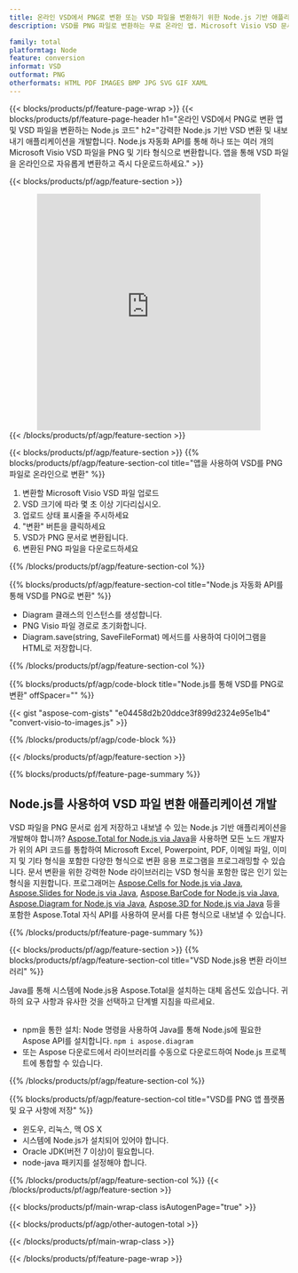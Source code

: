 ```yaml
---
title: 온라인 VSD에서 PNG로 변환 또는 VSD 파일을 변환하기 위한 Node.js 기반 애플리케이션 구축
description: VSD를 PNG 파일로 변환하는 무료 온라인 앱. Microsoft Visio VSD 문서용 Node.js 변환 라이브러리 코드. 

family: total
platformtag: Node
feature: conversion
informat: VSD
outformat: PNG
otherformats: HTML PDF IMAGES BMP JPG SVG GIF XAML
---
```

{{< blocks/products/pf/feature-page-wrap >}}
{{< blocks/products/pf/feature-page-header h1="온라인 VSD에서 PNG로 변환 앱 및 VSD 파일을 변환하는 Node.js 코드" h2="강력한 Node.js 기반 VSD 변환 및 내보내기 애플리케이션을 개발합니다. Node.js 자동화 API를 통해 하나 또는 여러 개의 Microsoft Visio VSD 파일을 PNG 및 기타 형식으로 변환합니다. 앱을 통해 VSD 파일을 온라인으로 자유롭게 변환하고 즉시 다운로드하세요." >}}


{{< blocks/products/pf/agp/feature-section >}}

<div class="container-fluid agp-content bg-white aboutfile box-1 vh100 section nopbtm">
<div class=container>
<div class=row>
<div class="demobox tc col-md-12 padding-0" align="center">

<iframe title="무료 온라인 VSD에서 PNG로 변환 앱" style="border: none; height: 426px;" scrolling="no" src="https://total-conversion-app-65z5r2lp.k8s.dynabic.com/?to=png&from=vsd" id="child-iframe" width="80%"></iframe>

</div></div>
</div></div>
{{< /blocks/products/pf/agp/feature-section >}}


{{< blocks/products/pf/agp/feature-section >}}
{{% blocks/products/pf/agp/feature-section-col title="앱을 사용하여 VSD를 PNG 파일로 온라인으로 변환" %}}

1. 변환할 Microsoft Visio VSD 파일 업로드
1. VSD 크기에 따라 몇 초 이상 기다리십시오.
1. 업로드 상태 표시줄을 주시하세요
1. "변환" 버튼을 클릭하세요
1. VSD가 PNG 문서로 변환됩니다.
1. 변환된 PNG 파일을 다운로드하세요

{{% /blocks/products/pf/agp/feature-section-col %}}

{{% blocks/products/pf/agp/feature-section-col title="Node.js 자동화 API를 통해 VSD를 PNG로 변환" %}}

- Diagram 클래스의 인스턴스를 생성합니다.
- PNG Visio 파일 경로로 초기화합니다.
- Diagram.save(string, SaveFileFormat) 메서드를 사용하여 다이어그램을 HTML로 저장합니다.

{{% /blocks/products/pf/agp/feature-section-col %}}

{{% blocks/products/pf/agp/code-block title="Node.js를 통해 VSD를 PNG로 변환" offSpacer="" %}}

{{< gist "aspose-com-gists" "e04458d2b20ddce3f899d2324e95e1b4" "convert-visio-to-images.js" >}}

{{% /blocks/products/pf/agp/code-block %}}

{{< /blocks/products/pf/agp/feature-section >}}

{{% blocks/products/pf/feature-page-summary %}}

<h2>Node.js를 사용하여 VSD 파일 변환 애플리케이션 개발</h2>

VSD 파일을 PNG 문서로 쉽게 저장하고 내보낼 수 있는 Node.js 기반 애플리케이션을 개발해야 합니까? [Aspose.Total for Node.js via Java](https://products.aspose.com/total/ko/nodejs-java/)을 사용하면 모든 노드 개발자가 위의 API 코드를 통합하여 Microsoft Excel, Powerpoint, PDF, 이메일 파일, 이미지 및 기타 형식을 포함한 다양한 형식으로 변환 응용 프로그램을 프로그래밍할 수 있습니다. 문서 변환을 위한 강력한 Node 라이브러리는 VSD 형식을 포함한 많은 인기 있는 형식을 지원합니다. 프로그래머는 [Aspose.Cells for Node.js via Java](https://products.aspose.com/cells/ko/nodejs-java/), [Aspose.Slides for Node.js via Java](https://products.aspose.com/slides/ko/nodejs-java/), [Aspose.BarCode for Node.js via Java](https://products.aspose.com/barcode/ko/nodejs-java/), [Aspose.Diagram for Node.js via Java](https://products.aspose.com/diagram/ko/nodejs-java/), [Aspose.3D for Node.js via Java](https://products.aspose.com/3d/ko/nodejs-java/) 등을 포함한 Aspose.Total 자식 API를 사용하여 문서를 다른 형식으로 내보낼 수 있습니다. 
 
 

{{% /blocks/products/pf/feature-page-summary %}}

{{< blocks/products/pf/agp/feature-section >}}
{{% blocks/products/pf/agp/feature-section-col title="VSD Node.js용 변환 라이브러리" %}}

Java를 통해 시스템에 Node.js용 Aspose.Total을 설치하는 대체 옵션도 있습니다. 귀하의 요구 사항과 유사한 것을 선택하고 단계별 지침을 따르세요.<br /><br />

- npm을 통한 설치: Node 명령을 사용하여 Java를 통해 Node.js에 필요한 Aspose API를 설치합니다. ```npm i aspose.diagram```
- 또는 Aspose 다운로드에서 라이브러리를 수동으로 다운로드하여 Node.js 프로젝트에 통합할 수 있습니다.

{{% /blocks/products/pf/agp/feature-section-col %}}

{{% blocks/products/pf/agp/feature-section-col title="VSD를 PNG 앱 플랫폼 및 요구 사항에 저장" %}}

- 윈도우, 리눅스, 맥 OS X
- 시스템에 Node.js가 설치되어 있어야 합니다.
- Oracle JDK(버전 7 이상)이 필요합니다.
- node-java 패키지를 설정해야 합니다.

{{% /blocks/products/pf/agp/feature-section-col %}}
{{< /blocks/products/pf/agp/feature-section >}}

{{< blocks/products/pf/main-wrap-class isAutogenPage="true" >}}

{{< blocks/products/pf/agp/other-autogen-total >}}

{{< /blocks/products/pf/main-wrap-class >}}

{{< /blocks/products/pf/feature-page-wrap >}}